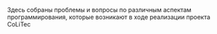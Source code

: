 Здесь собраны проблемы и вопросы по различным аспектам программирования, которые возникают в ходе реализации проекта CoLiTec
